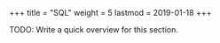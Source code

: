 +++
title = "SQL"
weight = 5
lastmod = 2019-01-18
+++

TODO: Write a quick overview for this section.
